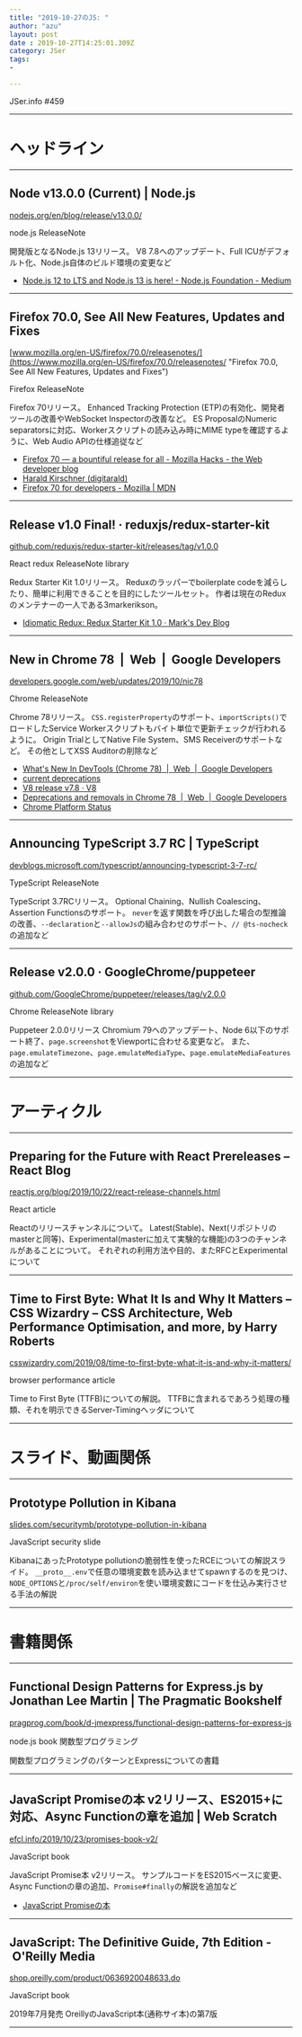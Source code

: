 ```yaml
---
title: "2019-10-27のJS: "
author: "azu"
layout: post
date : 2019-10-27T14:25:01.309Z
category: JSer
tags:
-

---
```


JSer.info #459

----

<h1 class="site-genre">ヘッドライン</h1>

----

## Node v13.0.0 (Current) | Node.js
[nodejs.org/en/blog/release/v13.0.0/](https://nodejs.org/en/blog/release/v13.0.0/ "Node v13.0.0 (Current) | Node.js")
<p class="jser-tags jser-tag-icon"><span class="jser-tag">node.js</span> <span class="jser-tag">ReleaseNote</span></p>

開発版となるNode.js 13リリース。
V8 7.8へのアップデート、Full ICUがデフォルト化、Node.js自体のビルド環境の変更など

- [Node.js 12 to LTS and Node.js 13 is here! - Node.js Foundation - Medium](https://medium.com/@nodejs/node-js-12-to-lts-and-node-js-13-is-here-e28d6a4a2bd "Node.js 12 to LTS and Node.js 13 is here! - Node.js Foundation - Medium")

----

## Firefox 70.0, See All New Features, Updates and Fixes
[www.mozilla.org/en-US/firefox/70.0/releasenotes/](https://www.mozilla.org/en-US/firefox/70.0/releasenotes/ "Firefox 70.0, See All New Features, Updates and Fixes")
<p class="jser-tags jser-tag-icon"><span class="jser-tag">Firefox</span> <span class="jser-tag">ReleaseNote</span></p>

Firefox 70リリース。
Enhanced Tracking Protection (ETP)の有効化、開発者ツールの改善やWebSocket Inspectorの改善など。
ES ProposalのNumeric separatorsに対応、Workerスクリプトの読み込み時にMIME typeを確認するように、Web Audio APIの仕様追従など

- [Firefox 70 — a bountiful release for all - Mozilla Hacks - the Web developer blog](https://hacks.mozilla.org/2019/10/firefox-70-a-bountiful-release-for-all/ "Firefox 70 — a bountiful release for all - Mozilla Hacks - the Web developer blog")
- [Harald Kirschner (digitarald)](https://firefox-dev.tools/ "Harald Kirschner (digitarald)")
- [Firefox 70 for developers - Mozilla | MDN](https://developer.mozilla.org/docs/Mozilla/Firefox/Releases/70 "Firefox 70 for developers - Mozilla | MDN")

----

## Release v1.0 Final! · reduxjs/redux-starter-kit
[github.com/reduxjs/redux-starter-kit/releases/tag/v1.0.0](https://github.com/reduxjs/redux-starter-kit/releases/tag/v1.0.0 "Release v1.0 Final! · reduxjs/redux-starter-kit")
<p class="jser-tags jser-tag-icon"><span class="jser-tag">React</span> <span class="jser-tag">redux</span> <span class="jser-tag">ReleaseNote</span> <span class="jser-tag">library</span></p>

Redux Starter Kit 1.0リリース。
Reduxのラッパーでboilerplate codeを減らしたり、簡単に利用できることを目的にしたツールセット。
作者は現在のReduxのメンテナーの一人である3markerikson。

- [Idiomatic Redux: Redux Starter Kit 1.0 · Mark's Dev Blog](https://blog.isquaredsoftware.com/2019/10/redux-starter-kit-1.0/ "Idiomatic Redux: Redux Starter Kit 1.0 · Mark&#x27;s Dev Blog")

----

## New in Chrome 78  |  Web  |  Google Developers
[developers.google.com/web/updates/2019/10/nic78](https://developers.google.com/web/updates/2019/10/nic78 "New in Chrome 78  |  Web  |  Google Developers")
<p class="jser-tags jser-tag-icon"><span class="jser-tag">Chrome</span> <span class="jser-tag">ReleaseNote</span></p>

Chrome 78リリース。
`CSS.registerProperty`のサポート、`importScripts()`でロードしたService Workerスクリプトもバイト単位で更新チェックが行われるように。
Origin TrialとしてNative File System、SMS Receiverのサポートなど。
その他としてXSS Auditorの削除など

- [What's New In DevTools (Chrome 78)  |  Web  |  Google Developers](https://developers.google.com/web/updates/2019/09/devtools "What&#x27;s New In DevTools (Chrome 78)  |  Web  |  Google Developers")
- [current deprecations](https://www.chromestatus.com/features#browsers.chrome.status%3A%22Deprecated%22 "current deprecations")
- [V8 release v7.8 · V8](https://v8.dev/blog/v8-release-78 "V8 release v7.8 · V8")
- [Deprecations and removals in Chrome 78  |  Web  |  Google Developers](https://developers.google.com/web/updates/2019/09/chrome-78-deps-rems "Deprecations and removals in Chrome 78  |  Web  |  Google Developers")
- [Chrome Platform Status](https://www.chromestatus.com/features/5640265926705152 "Chrome Platform Status")

----

## Announcing TypeScript 3.7 RC | TypeScript
[devblogs.microsoft.com/typescript/announcing-typescript-3-7-rc/](https://devblogs.microsoft.com/typescript/announcing-typescript-3-7-rc/ "Announcing TypeScript 3.7 RC | TypeScript")
<p class="jser-tags jser-tag-icon"><span class="jser-tag">TypeScript</span> <span class="jser-tag">ReleaseNote</span></p>

TypeScript 3.7RCリリース。
Optional Chaining、Nullish Coalescing、Assertion Functionsのサポート。 
`never`を返す関数を呼び出した場合の型推論の改善、`--declaration`と`--allowJs`の組み合わせのサポート、`// @ts-nocheck`の追加など


----

## Release v2.0.0 · GoogleChrome/puppeteer
[github.com/GoogleChrome/puppeteer/releases/tag/v2.0.0](https://github.com/GoogleChrome/puppeteer/releases/tag/v2.0.0 "Release v2.0.0 · GoogleChrome/puppeteer")
<p class="jser-tags jser-tag-icon"><span class="jser-tag">Chrome</span> <span class="jser-tag">ReleaseNote</span> <span class="jser-tag">library</span></p>

Puppeteer 2.0.0リリース
Chromium 79へのアップデート、Node 6以下のサポート終了、`page.screenshot`をViewportに合わせる変更など。
また、`page.emulateTimezone`、`page.emulateMediaType`、`page.emulateMediaFeatures`の追加など


----
<h1 class="site-genre">アーティクル</h1>

----

## Preparing for the Future with React Prereleases – React Blog
[reactjs.org/blog/2019/10/22/react-release-channels.html](https://reactjs.org/blog/2019/10/22/react-release-channels.html "Preparing for the Future with React Prereleases – React Blog")
<p class="jser-tags jser-tag-icon"><span class="jser-tag">React</span> <span class="jser-tag">article</span></p>

Reactのリリースチャンネルについて。
Latest(Stable)、Next(リポジトリのmasterと同等)、Experimental(masterに加えて実験的な機能)の3つのチャンネルがあることについて。
それぞれの利用方法や目的、またRFCとExperimentalについて


----

## Time to First Byte: What It Is and Why It Matters – CSS Wizardry – CSS Architecture, Web Performance Optimisation, and more, by Harry Roberts
[csswizardry.com/2019/08/time-to-first-byte-what-it-is-and-why-it-matters/](https://csswizardry.com/2019/08/time-to-first-byte-what-it-is-and-why-it-matters/ "Time to First Byte: What It Is and Why It Matters – CSS Wizardry – CSS Architecture, Web Performance Optimisation, and more, by Harry Roberts")
<p class="jser-tags jser-tag-icon"><span class="jser-tag">browser</span> <span class="jser-tag">performance</span> <span class="jser-tag">article</span></p>

Time to First Byte (TTFB)についての解説。
TTFBに含まれるであろう処理の種類、それを明示できるServer-Timingヘッダについて


----
<h1 class="site-genre">スライド、動画関係</h1>

----

## Prototype Pollution in Kibana
[slides.com/securitymb/prototype-pollution-in-kibana](https://slides.com/securitymb/prototype-pollution-in-kibana "Prototype Pollution in Kibana")
<p class="jser-tags jser-tag-icon"><span class="jser-tag">JavaScript</span> <span class="jser-tag">security</span> <span class="jser-tag">slide</span></p>

KibanaにあったPrototype pollutionの脆弱性を使ったRCEについての解説スライド。
`__proto__.env`で任意の環境変数を読み込ませてspawnするのを見つけ、`NODE_OPTIONS`と`/proc/self/environ`を使い環境変数にコードを仕込み実行させる手法の解説


----
<h1 class="site-genre">書籍関係</h1>

----

## Functional Design Patterns for Express.js by Jonathan Lee Martin | The Pragmatic Bookshelf
[pragprog.com/book/d-jmexpress/functional-design-patterns-for-express-js](https://pragprog.com/book/d-jmexpress/functional-design-patterns-for-express-js "Functional Design Patterns for Express.js by Jonathan Lee Martin | The Pragmatic Bookshelf")
<p class="jser-tags jser-tag-icon"><span class="jser-tag">node.js</span> <span class="jser-tag">book</span> <span class="jser-tag">関数型プログラミング</span></p>

関数型プログラミングのパターンとExpressについての書籍


----

## JavaScript Promiseの本 v2リリース、ES2015+に対応、Async Functionの章を追加 | Web Scratch
[efcl.info/2019/10/23/promises-book-v2/](https://efcl.info/2019/10/23/promises-book-v2/ "JavaScript Promiseの本 v2リリース、ES2015+に対応、Async Functionの章を追加 | Web Scratch")
<p class="jser-tags jser-tag-icon"><span class="jser-tag">JavaScript</span> <span class="jser-tag">book</span></p>

JavaScript Promise本 v2リリース。
サンプルコードをES2015ベースに変更、Async Functionの章の追加、`Promise#finally`の解説を追加など

- [JavaScript Promiseの本](https://azu.github.io/promises-book/ "JavaScript Promiseの本")

----

## JavaScript: The Definitive Guide, 7th Edition - O'Reilly Media
[shop.oreilly.com/product/0636920048633.do](http://shop.oreilly.com/product/0636920048633.do "JavaScript: The Definitive Guide, 7th Edition - O'Reilly Media")
<p class="jser-tags jser-tag-icon"><span class="jser-tag">JavaScript</span> <span class="jser-tag">book</span></p>

2019年7月発売
OreillyのJavaScript本(通称サイ本)の第7版


----
